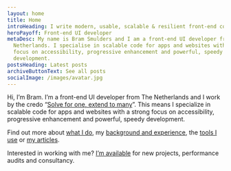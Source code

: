 ```yaml
---
layout: home
title: Home
introHeading: I write modern, usable, scalable & resilient front-end code
heroPayoff: Front-end UI developer
metaDesc: My name is Bram Smulders and I am a front-end UI developer from The
  Netherlands. I specialise in scalable code for apps and websites with a strong
  focus on accessibility, progressive enhancement and powerful, speedy
  development.
postsHeading: Latest posts
archiveButtonText: See all posts
socialImage: /images/avatar.jpg
---
```


Hi, I’m Bram. I’m a front-end UI developer from The Netherlands and I work by the credo “[Solve for one, extend to many](https://medium.com/@leannemdobson/solve-for-one-extend-to-many-inclusive-design-and-why-it-matters-48336f4641a0)”. This means I specialize in scalable code for apps and websites with a strong focus on accessibility, progressive enhancement and powerful, speedy development.

Find out more about [what I do](awesome/#heading-experience), my [background and experience](/awesome), the [tools I use](/using) or [my articles](#articles).

Interested in working with me? <a href="/available" class="c-button  c-button--inline">I’m available</a> for new projects, performance audits and consultancy.



